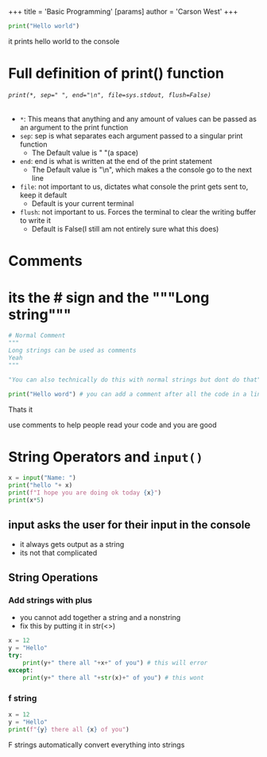 +++
 title = 'Basic Programming'
[params]
	author = 'Carson West'
+++
```python
print("Hello world")
```
it prints hello world to the console

# Full definition of print() function

###### `print(*, sep=" ", end="\n", file=sys.stdout, flush=False)`

- `*`: This means that anything and any amount of values can be passed as an argument to the print function
- `sep`: sep is what separates each argument passed to a singular print function
	- The Default value is " "(a space)
- `end`: end is what is written at the end of the print statement
	- The Default value is "\n", which makes a the console go to the next line
- `file`: not important to us, dictates what console the print gets sent to, keep it default
	- Default is your current terminal
- `flush`: not important to us. Forces the terminal to clear the writing buffer to write it
	- Default is False(I still am not entirely sure what this does)

# Comments

# its the # sign and the """Long string"""
```python
# Normal Comment
"""
Long strings can be used as comments
Yeah
"""

"You can also technically do this with normal strings but dont do that"

print("Hello word") # you can add a comment after all the code in a line
```

Thats it 

use comments to help people read your code and you are good


# String Operators and `input()`
```python
x = input("Name: ")
print("hello "+ x)
print(f"I hope you are doing ok today {x}")
print(x*5)
```
## input asks the user for their input in the console
- it always gets output as a string
- its not that complicated
## String Operations
### Add strings with plus
- you cannot add together a string and a nonstring
- fix this by putting it in str(<>)
```python
x = 12
y = "Hello"
try:
	print(y+" there all "+x+" of you") # this will error
except:
	print(y+" there all "+str(x)+" of you") # this wont
```
### f string
```python
x = 12
y = "Hello"
print(f"{y} there all {x} of you")
```
F strings automatically convert everything into strings